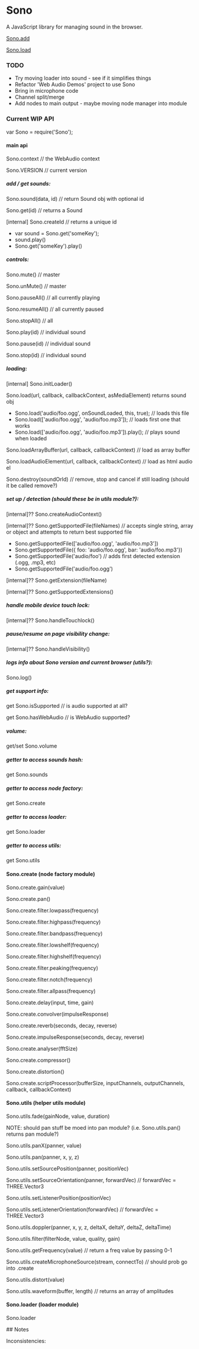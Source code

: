 # Sono

A JavaScript library for managing sound in the browser.

[Sono.add](docs/Sono.md#add)

[Sono.load](docs/Sono.md#load)


### TODO

* Try moving loader into sound - see if it simplifies things
* Refactor 'Web Audio Demos' project to use Sono
* Bring in microphone code
* Channel split/merge
* Add nodes to main output - maybe moving node manager into module


### Current WIP API

var Sono = require('Sono');


#### main api

Sono.context // the WebAudio context

Sono.VERSION // current version

##### add / get sounds:

Sono.sound(data, id) // return Sound obj with optional id

Sono.get(id) // returns a Sound

[internal] Sono.createId // returns a unique id

* var sound = Sono.get('someKey');
* sound.play()
* Sono.get('someKey').play()

##### controls:

Sono.mute() // master

Sono.unMute() // master

Sono.pauseAll() // all currently playing

Sono.resumeAll() // all currently paused

Sono.stopAll() // all

Sono.play(id) // individual sound

Sono.pause(id) // individual sound

Sono.stop(id) // individual sound

##### loading:

[internal] Sono.initLoader()

Sono.load(url, callback, callbackContext, asMediaElement) returns sound obj

* Sono.load('audio/foo.ogg', onSoundLoaded, this, true); // loads this file
* Sono.load(['audio/foo.ogg', 'audio/foo.mp3']); // loads first one that works
* Sono.load(['audio/foo.ogg', 'audio/foo.mp3']).play(); // plays sound when loaded

Sono.loadArrayBuffer(url, callback, callbackContext) // load as array buffer

Sono.loadAudioElement(url, callback, callbackContext) // load as html audio el

Sono.destroy(soundOrId) // remove, stop and cancel if still loading (should it be called remove?)

##### set up / detection (should these be in utils module?):

[internal]?? Sono.createAudioContext()

[internal]?? Sono.getSupportedFile(fileNames) // accepts single string, array or object and attempts to return best supported file

* Sono.getSupportedFile(['audio/foo.ogg', 'audio/foo.mp3'])
* Sono.getSupportedFile({ foo: 'audio/foo.ogg', bar: 'audio/foo.mp3'})
* Sono.getSupportedFile('audio/foo') // adds first detected extension (.ogg, .mp3, etc)
* Sono.getSupportedFile('audio/foo.ogg')

[internal]?? Sono.getExtension(fileName)

[internal]?? Sono.getSupportedExtensions()

##### handle mobile device touch lock:

[internal]?? Sono.handleTouchlock()

##### pause/resume on page visibility change:

[internal]?? Sono.handleVisibility()

##### logs info about Sono version and current browser (utils?):

Sono.log()

##### get support info:

get Sono.isSupported // is audio supported at all?

get Sono.hasWebAudio // is WebAudio supported?

##### volume:

get/set Sono.volume

##### getter to access sounds hash:

get Sono.sounds

##### getter to access node factory:

get Sono.create

##### getter to access loader:

get Sono.loader

##### getter to access utils:

get Sono.utils


#### Sono.create (node factory module)

Sono.create.gain(value)

Sono.create.pan()

Sono.create.filter.lowpass(frequency)

Sono.create.filter.highpass(frequency)

Sono.create.filter.bandpass(frequency)

Sono.create.filter.lowshelf(frequency)

Sono.create.filter.highshelf(frequency)

Sono.create.filter.peaking(frequency)

Sono.create.filter.notch(frequency)

Sono.create.filter.allpass(frequency)

Sono.create.delay(input, time, gain)

Sono.create.convolver(impulseResponse)

Sono.create.reverb(seconds, decay, reverse)

Sono.create.impulseResponse(seconds, decay, reverse)

Sono.create.analyser(fftSize)

Sono.create.compressor()

Sono.create.distortion()

Sono.create.scriptProcessor(bufferSize, inputChannels, outputChannels, callback, callbackContext)

#### Sono.utils (helper utils module)

Sono.utils.fade(gainNode, value, duration)

NOTE: should pan stuff be moed into pan module? (i.e. Sono.utils.pan() returns pan module?)

Sono.utils.panX(panner, value)

Sono.utils.pan(panner, x, y, z)

Sono.utils.setSourcePosition(panner, positionVec)

Sono.utils.setSourceOrientation(panner, forwardVec) // forwardVec = THREE.Vector3

Sono.utils.setListenerPosition(positionVec)

Sono.utils.setListenerOrientation(forwardVec) // forwardVec = THREE.Vector3

Sono.utils.doppler(panner, x, y, z, deltaX, deltaY, deltaZ, deltaTime)

Sono.utils.filter(filterNode, value, quality, gain)

Sono.utils.getFrequency(value) // return a freq value by passing 0-1

Sono.utils.createMicrophoneSource(stream, connectTo) // should prob go into .create

Sono.utils.distort(value)

Sono.utils.waveform(buffer, length) // returns an array of amplitudes

#### Sono.loader (loader module)

Sono.loader



## Notes

Inconsistencies:
